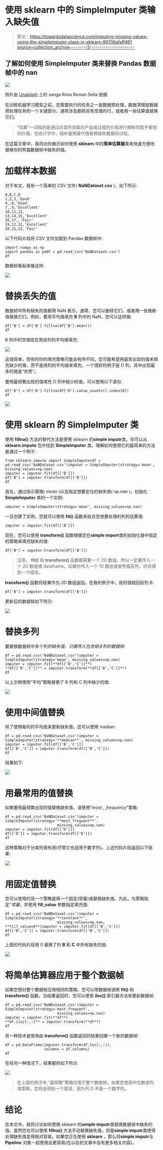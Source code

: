 # 使用 sklearn 中的 SimpleImputer 类输入缺失值

> 原文：<https://towardsdatascience.com/imputing-missing-values-using-the-simpleimputer-class-in-sklearn-99706afaff46?source=collection_archive---------5----------------------->

## 了解如何使用 SimpleImputer 类来替换 Pandas 数据帧中的 nan

![](img/a2784994cd2cd3157ee27732f6c677d3.png)

照片由 [Unsplash](https://unsplash.com?utm_source=medium&utm_medium=referral) 上的 sanga Rima Roman Selia 拍摄

在训练机器学习模型之前，您需要执行的任务之一是数据预处理。数据清理是数据预处理任务的一个关键部分，通常涉及删除具有空值的行，或者用一些估算值替换它们。

> “估算”一词指的是通过对其所贡献的产品或过程的价值进行推断而赋予某物的价值。在统计学中，插补是用替代值替换缺失数据的过程。

在这篇文章中，我将向你展示如何使用 **sklearn** 中的**简单估算器**类来快速方便地替换你的熊猫数据帧中缺失的值。

# 加载样本数据

对于本文，我有一个简单的 CSV 文件( **NaNDataset.csv** )，如下所示:

```
A,B,C,D
1,2,3,'Good'
4,,6,'Good'
7,,9,'Excellent'
10,11,12,
13,14,15,'Excellent'
16,17,,'Fair'
19,12,12,'Excellent'
20,11,23,'Fair'
```

以下代码片段将 CSV 文件加载到 Pandas 数据帧中:

```
import numpy as np
import pandas as pddf = pd.read_csv('NaNDataset.csv')
df
```

数据帧看起来像这样:

![](img/20a80d2ba1f5d88b23aa70668d4e79fc.png)

# 替换丢失的值

数据帧中所有缺失的值都用 NaN 表示。通常，您可以删除它们，或者用一些推断值替换它们。例如，要用平均值填充 **B** 列中的 NaN，您可以这样做:

```
df['B'] = df['B'].fillna(df['B'].mean())
df
```

B 列中的空值现在用该列的平均值填充:

![](img/2d5366044cd7f827bcfb5fb3d14ebb50.png)

这很简单，但有时你的填充策略可能会有所不同。您可能希望用最常出现的值来填充缺少的值，而不是用列的平均值来填充。一个很好的例子是 D 列，其中出现最多的值是“优秀”。

要用最频繁出现的值填充 D 列中缺少的值，可以使用以下语句:

```
df['D'] = df['D'].fillna(df['D'].value_counts().index[0])
df
```

![](img/dc67b3c235c0f523f6885514f8231fe3.png)

# 使用 sklearn 的 SimpleImputer 类

使用 **fillna()** 方法的替代方法是使用 sklearn 的**simple imputr**类。你可以从 **sklearn.impute** 包中找到 **SimpleImputer** 类。理解如何使用它的最简单的方法是通过一个例子:

```
from sklearn.impute import SimpleImputerdf = pd.read_csv('NaNDataset.csv')imputer = SimpleImputer(strategy='mean', missing_values=np.nan)
imputer = imputer.fit(df[['B']])
df['B'] = imputer.transform(df[['B']])
df
```

首先，通过指示策略( *mean* )以及指定想要定位的缺失值( *np.nan* )，初始化 **SimpleImputer** 类的一个实例:

```
imputer = SimpleImputer(strategy='mean', missing_values=np.nan)
```

一旦创建了实例，您就可以使用 **fit()** 函数来拟合您想要处理的列的估算值:

```
imputer = imputer.fit(df[['B']])
```

现在，您可以使用 **transform()** 函数根据您在**simple import**类的初始化器中指定的策略来填充缺失的值:

```
df['B'] = imputer.transform(df[['B']])
```

> 注意， **fit()** 和 **transform()** 函数都需要一个 2D 数组，所以一定要传入一个 2D 数组或 dataframe。如果你传入一个 1D 数组或者熊猫系列，你会得到一个错误。

**transform()** 函数将结果作为 2D 数组返回。在我的例子中，我将值赋回给列 B:

```
df['B'] = imputer.transform(df[['B']])
```

更新后的数据帧如下所示:

![](img/8eba2b41c01629f60421446fb43e9991.png)

# 替换多列

要替换数据帧中多个列*的缺失值，只需传入包含相关列的数据帧:*

```
df = pd.read_csv('NaNDataset.csv')imputer = SimpleImputer(strategy='mean', missing_values=np.nan)
imputer = imputer.fit(**df[['B','C']]**)
**df[['B','C']]** = imputer.transform(**df[['B','C']]**)
df
```

以上示例使用“平均”策略替换了 B 列和 C 列中缺少的值:

![](img/e94c3dc5af1e630db49ecb527c69b7f9.png)

# 使用中间值替换

除了使用每列的平均值来更新缺失值，还可以使用 median:

```
df = pd.read_csv('NaNDataset.csv')imputer = SimpleImputer(strategy='**median**', missing_values=np.nan)
imputer = imputer.fit(df[['B','C']])
df[['B','C']] = imputer.transform(df[['B','C']])
df
```

结果如下:

![](img/c14ff016bbfd6180d1bffbf09da33020.png)

# 用最常用的值替换

如果要用最频繁出现的值替换缺失值，请使用“*most _ frequency*”策略:

```
df = pd.read_csv('NaNDataset.csv')imputer = SimpleImputer(strategy='**most_frequent**', 
                        missing_values=np.nan)
imputer = imputer.fit(df[['D']])
df[['D']] = imputer.transform(df[['D']])
df
```

这种策略对于分类列很有用(尽管它也适用于数字列)。上述代码片段返回以下结果:

![](img/66299944e65f97a1ae14d1fff337739d.png)

# 用固定值替换

您可以使用的另一个策略是用一个固定(常量)值替换缺失值。为此，为策略指定“*常量*，并使用 **fill_value** 参数指定填充值:

```
df = pd.read_csv('NaNDataset.csv')imputer = SimpleImputer(strategy='**constant**',
                        missing_values=np.nan, **fill_value=0**)imputer = imputer.fit(df[['B','C']])
df[['B','C']] = imputer.transform(df[['B','C']])
df
```

上面的代码片段用 0 替换了列 **B** 和 **C** 中所有缺失的值:

![](img/7c4670fdccc1b38148170d0bb04f7750.png)

# 将简单估算器应用于整个数据帧

如果您想对整个数据帧应用相同的策略，您可以用数据帧调用 **fit()** 和 **transform()** 函数。当结果返回时，您可以使用 **iloc[]** 索引器方法来更新数据帧:

```
df = pd.read_csv('NaNDataset.csv')imputer = SimpleImputer(strategy='most_frequent', 
                        missing_values=np.nan)
imputer = imputer.fit(**df**)
**df.iloc[:,:]** = imputer.transform(**df**)
df
```

另一种技术是使用由 **transform()** 函数返回的结果创建一个新的数据帧:

```
df = pd.DataFrame(imputer.transform(df.loc[:,:]), 
                  columns = df.columns)
df
```

在任何一种情况下，结果都将如下所示:

![](img/2b1d8d35cb537239fe92c26c6a624ec1.png)

> 在上面的例子中,“最频繁”策略应用于整个数据帧。如果您使用中位数或均值策略，您将会得到一个错误，因为列 D 不是一个数字列。

# 结论

在本文中，我将讨论如何使用 sklearn 的**simple imputr**类替换数据帧中缺失的值。虽然您也可以使用 **fillna()** 方法手动替换缺失值，但是**simple imputr**类使得处理缺失值变得相对容易。如果您正在使用 **sklearn** ，那么将**simple imputr**与 **Pipeline** 对象一起使用会更容易(在以后的文章中会有更多相关内容)。